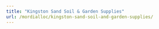 ```yaml
---
title: "Kingston Sand Soil & Garden Supplies"
url: /mordialloc/kingston-sand-soil-and-garden-supplies/
---
```

